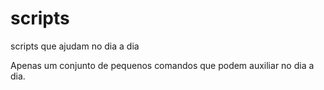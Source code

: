 # scripts
scripts que ajudam no dia a dia 

Apenas um conjunto de pequenos comandos que podem auxiliar no dia a dia. 
